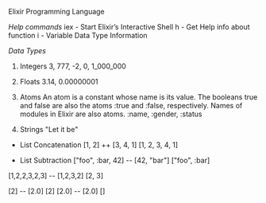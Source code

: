 Elixir Programming Language

_Help commands_
iex - Start Elixir’s Interactive Shell
h - Get Help info about function
i - Variable Data Type Information

_Data Types_

1. Integers
   3, 777, -2, 0, 1_000_000

2. Floats
   3.14, 0.00000001

3. Atoms
   An atom is a constant whose name is its value.
   The booleans true and false are also the atoms :true and :false, respectively.
   Names of modules in Elixir are also atoms.
   :name, :gender, :status

4. Strings
   "Let it be"

- List Concatenation
  [1, 2] ++ [3, 4, 1]
  [1, 2, 3, 4, 1]

- List Subtraction
  ["foo", :bar, 42] -- [42, "bar"]
  ["foo", :bar]

[1,2,2,3,2,3] -- [1,2,3,2]
[2, 3]

[2] -- [2.0]
[2]
[2.0] -- [2.0]
[]
